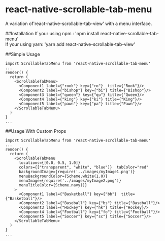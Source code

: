 # react-native-scrollable-tab-menu
A variation of'react-native-scrollable-tab-view' with a menu interface.

##Installation
If your using npm : 'npm install react-native-scrollable-tab-menu'</br>
If your using yarn: 'yarn add react-native-scrollable-tab-view'

##Simple Usage
```
import ScrollableTabMenu from 'react-native-scrollable-tab-menu'
...
render() {
  return (
    <ScrollableTabMenu>
      <Component1 label={"rook"} key={"ro"}  title={"Rook"}/>
      <Component2 label={"bishop"} key={"bi"} title={"Bishop"}/>
      <Component3 label={"queen"} key={"qu"} title={"Queen}/>
      <Component4 label={"king"} key={"ki"} title={"King"}/>
      <Component5 label={"pawn"} key={"pa"} title={"Pawn"}/>
    </ScrollableTabMenu>
  )
}
...
```

##Usage With Custom Props 
```
import ScrollableTabMenu from 'react-native-scrollable-tab-menu'
...
render() {
  return (
    <ScrollableTabMenu 
      locations={[0.0, 0.5, 1.0]} 
      colors={["transparent", "white", "blue"]}  tabColor="red"
      backgroundImage={require('../images/myImage1.png')} 
      menuBackgroundColor={Scheme.white(1.0)} 
      menuImage={require('../images/myImage2.png')} 
      menuTitleColor={Scheme.navy()}
    >
      <Component1 label={"Basketball"} key={"bb"}  title={"Basketball"}/>
      <Component2 label={"Baseball"} key={"bs"} title={"Baseball"}/>
      <Component3 label={"Hockey"} key={"hk"} title={"Hockey}/>
      <Component4 label={"Football"} key={"fo"} title={"Football"}/>
      <Component5 label={"Soccer"} key={"sc"} title={"Soccer"}/>
    </ScrollableTabMenu>
  )
}
...
```


